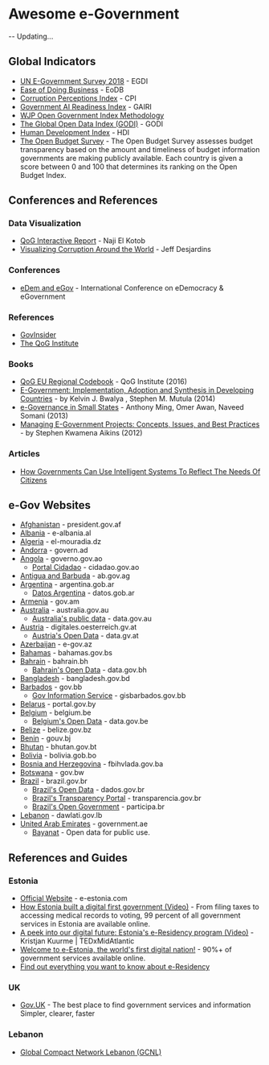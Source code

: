 # Awesome e-Government
-- Updating...

## Global Indicators
* [UN E-Government Survey 2018](https://publicadministration.un.org/egovkb/en-us/Reports/UN-E-Government-Survey-2018) - EGDI
* [Ease of Doing Business](https://www.doingbusiness.org/en/data/doing-business-score) - EoDB
* [Corruption Perceptions Index](https://www.transparency.org/research/cpi) - CPI
* [Government AI Readiness Index](https://www.oxfordinsights.com/ai-readiness2019) - GAIRI
* [WJP Open Government Index Methodology](https://worldjusticeproject.org/our-work/research-and-data/wjp-open-government-index/wjp-open-government-index-methodology)
* [The Global Open Data Index (GODI)](https://index.okfn.org) - GODI
* [Human Development Index](http://hdr.undp.org/en/content/human-development-index-hdi) - HDI
* [The Open Budget Survey](https://www.internationalbudget.org/open-budget-survey/) - The Open Budget Survey assesses budget transparency based on the amount and timeliness of budget information governments are making publicly available. Each country is given a score between 0 and 100 that determines its ranking on the Open Budget Index.

## Conferences and References 

### Data Visualization
* [QoG Interactive Report](http://j.mp/QoG-NajiElKotob) - Naji El Kotob
* [Visualizing Corruption Around the World](https://www.visualcapitalist.com/visualizing-corruption-around-the-world/) - Jeff Desjardins

### Conferences
* [eDem and eGov](https://edem-egov.org/) - International Conference on eDemocracy & eGovernment 

### References
* [GovInsider](https://govinsider.asia)
* [The QoG Institute](https://qog.pol.gu.se/)

### Books
* [QoG EU Regional Codebook](https://www.qogdata.pol.gu.se/data/qog_eureg_sep16.pdf) - QoG Institute (2016)
* [E-Government: Implementation, Adoption and Synthesis in Developing Countries](https://www.amazon.com/Government-Implementation-Synthesis-Developing-Information-ebook/dp/B0138MJV74) - by Kelvin J. Bwalya , Stephen M. Mutula (2014)
* [e-Governance in Small States](https://books.thecommonwealth.org/e-governance-small-states-paperback) - Anthony Ming, Omer Awan, Naveed Somani (2013)
* [Managing E-Government Projects: Concepts, Issues, and Best Practices](https://www.amazon.com/Managing-Government-Projects-Concepts-Practices/dp/1466600861) - by Stephen Kwamena Aikins (2012)


### Articles
* [How Governments Can Use Intelligent Systems To Reflect The Needs Of Citizens](https://ferosevr.com/governments-can-use-intelligent-systems-reflect-needs-citizens-2/)

## e-Gov Websites
* [Afghanistan](http://president.gov.af/en) - president.gov.af
* [Albania](http://e-albania.al) - e-albania.al
* [Algeria](http://www.el-mouradia.dz) - el-mouradia.dz
* [Andorra](https://www.govern.ad/) - govern.ad
* [Angola](http://www.governo.gov.ao/) - governo.gov.ao
  * [Portal Cidadao](http://www.cidadao.gov.ao/) - cidadao.gov.ao
* [Antigua and Barbuda](https://ab.gov.ag/) - ab.gov.ag
* [Argentina](https://www.argentina.gob.ar/) - argentina.gob.ar
  * [Datos Argentina](https://datos.gob.ar/) - datos.gob.ar
* [Armenia](http://www.gov.am) - gov.am
* [Australia](http://australia.gov.au) - australia.gov.au
  * [Australia's public data](	https://www.data.gov.au/) - data.gov.au
* [Austria](https://www.digitales.oesterreich.gv.at) - digitales.oesterreich.gv.at
  * [Austria's Open Data](https://www.data.gv.at/) - data.gv.at
* [Azerbaijan](https://www.e-gov.az) - e-gov.az
* [Bahamas](http://www.bahamas.gov.bs) - bahamas.gov.bs
* [Bahrain](https://www.bahrain.bh) - bahrain.bh
  * [Bahrain's Open Data](http://www.data.gov.bh/) - data.gov.bh
* [Bangladesh](http://www.bangladesh.gov.bd) - bangladesh.gov.bd
* [Barbados](https://www.gov.bb) - gov.bb
  * [Gov Information Service](http://gisbarbados.gov.bb/) - gisbarbados.gov.bb
* [Belarus](https://portal.gov.by) - portal.gov.by
* [Belgium](http://www.belgium.be) - belgium.be
  * [Belgium's Open Data](http://data.gov.be) - data.gov.be
* [Belize](http://www.belize.gov.bz) - belize.gov.bz
* [Benin](http://gouv.bj) - gouv.bj
* [Bhutan](http://www.bhutan.gov.bt) - bhutan.gov.bt
* [Bolivia](https://bolivia.gob.bo) - bolivia.gob.bo
* [Bosnia and Herzegovina](http://www.fbihvlada.gov.ba) - fbihvlada.gov.ba
* [Botswana](http://www.gov.bw) - gov.bw
* [Brazil](http://www.brazil.gov.br) - brazil.gov.br
  * [Brazil's Open Data](http://dados.gov.br) - dados.gov.br
  * [Brazil's Transparency Portal](http://transparencia.gov.br) - transparencia.gov.br
  * [Brazil's Open Government](http://www.participa.br/profile/governoaberto) - participa.br
* [Lebanon](http://www.dawlati.gov.lb) - dawlati.gov.lb
* [United Arab Emirates](http://www.government.ae) - government.ae
  * [Bayanat](https://opendata.fcsa.gov.ae) - Open data for public use.

## References and Guides

### Estonia
* [Official Website](https://e-estonia.com/) - e-estonia.com
* [How Estonia built a digital first government (Video)](https://www.youtube.com/watch?v=kHiq5UfxePA) - From filing taxes to accessing medical records to voting, 99 percent of all government services in Estonia are available online.
* [A peek into our digital future: Estonia's e-Residency program (Video)](https://www.youtube.com/watch?v=QY_BArNLASY) - Kristjan Kuurme | TEDxMidAtlantic
* [Welcome to e-Estonia, the world's first digital nation!](https://www.youtube.com/watch?v=sh7W3kudseg) - 90%+ of government services available online.
* [Find out everything you want to know about e-Residency](https://learn.e-resident.gov.ee/hc/en-us)

### UK
* [Gov.UK](https://www.gov.uk/) - The best place to find government services and information Simpler, clearer, faster

### Lebanon
* [Global Compact Network Lebanon (GCNL)](https://www.globalcompact-lebanon.com/)
